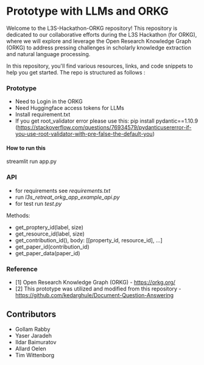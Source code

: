 # Prototype with LLMs and ORKG

Welcome to the L3S-Hackathon-ORKG repository! This repository is dedicated to our collaborative efforts during the L3S Hackathon (for ORKG), where we will explore and leverage the Open Research Knowledge Graph (ORKG) to address pressing challenges in scholarly knowledge extraction and natural language processing.

In this repository, you'll find various resources, links, and code snippets to help you get started. The repo is structured as follows : 

### Prototype 

 - Need to Login in the ORKG
 - Need Huggingface access tokens for LLMs
 - Install requirement.txt
 - If you get root_validator error please use this: pip install pydantic==1.10.9 (https://stackoverflow.com/questions/76934579/pydanticusererror-if-you-use-root-validator-with-pre-false-the-default-you)

#### How to run this 

streamlit run app.py


### API 

- for requirements see _requirements.txt_
- run _l3s_retreat_orkg_app_example_api.py_
- for test run _test.py_

Methods:
- get_proptery_id(label, size)
- get_resource_id(label, size)
- get_contribution_id(), body: [[property_id, resource_id], ...]
- get_paper_id(contribution_id)
- get_paper_data(paper_id)

### Reference

- [1] Open Research Knowledge Graph (ORKG) - https://orkg.org/ 
- [2] This prototype was utilized and modified from this repository  - https://github.com/kedarghule/Document-Question-Answering 

## Contributors
 - Gollam Rabby
 - Yaser Jaradeh
 - Ildar Baimuratov
 - Allard Oelen
 - Tim Wittenborg
